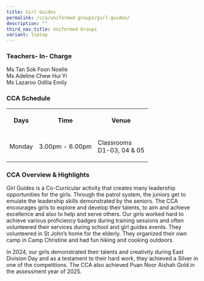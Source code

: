 ```yaml
---
title: Girl Guides
permalink: /cca/uniformed-groups/girl-guides/
description: ""
third_nav_title: Uniformed Groups
variant: tiptap
---
```

<h3>Teachers- In- Charge</h3>
<p>Ms Tan Sok Foon Noelle
<br>Ms Adeline Chew Hui Yi
<br>Ms Lazaroo Odilia Emily</p>
<h3>CCA Schedule</h3>
<table style="minWidth: 75px">
<colgroup>
<col>
<col>
<col>
</colgroup>
<tbody>
<tr>
<th rowspan="1" colspan="1">
<p>Days</p>
</th>
<th rowspan="1" colspan="1">
<p>Time</p>
</th>
<th rowspan="1" colspan="1">
<p>Venue</p>
</th>
</tr>
<tr>
<td rowspan="1" colspan="1">
<p>Monday</p>
</td>
<td rowspan="1" colspan="1">
<p>3.00pm - 6.00pm</p>
</td>
<td rowspan="1" colspan="1">
<p>Classrooms
<br>D1-03, 04 &amp; 05</p>
</td>
</tr>
</tbody>
</table>
<h3>CCA Overview &amp; Highlights</h3>
<p>Girl Guides is a Co-Curricular activity that creates many leadership opportunities
for the girls. Through the patrol system, the juniors get to emulate the
leadership skills demonstrated by the seniors. The CCA encourages girls
to explore and develop their talents, to aim and achieve excellence and
also to help and serve others. Our girls worked hard to achieve various
proficiency badges during training sessions and often volunteered their
services during school and girl guides events. They volunteered in St John’s
home for the elderly. They organized their own camp in Camp Christine and
had fun hiking and cooking outdoors.</p>
<p>In 2024, our girls demonstrated their talents and creativity during East
Division Day and as a testament to their hard work, they achieved a Silver
in one of the competitions. The CCA also achieved Puan Noor Aishah Gold
in the assessment year of 2025.</p>
<p></p>